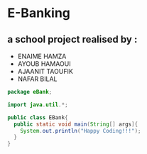# E-Banking 
## a school project realised by :
* ENAIME HAMZA
* AYOUB HAMAOUI
* AJAANIT TAOUFIK
* NAFAR BILAL

```java
package eBank;

import java.util.*;

public class EBank{
  public static void main(String[] args]{
    System.out.println("Happy Coding!!!");
  }
}
```

